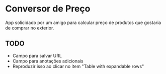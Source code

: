 # Conversor de Preço

App solicidado por um amigo para calcular preço de produtos que gostaria de comprar no exterior.

## TODO

* Campo para salvar URL
* Campo para anotações adicionais
* Reproduzir isso ao clicar no item "Table with expandable rows"